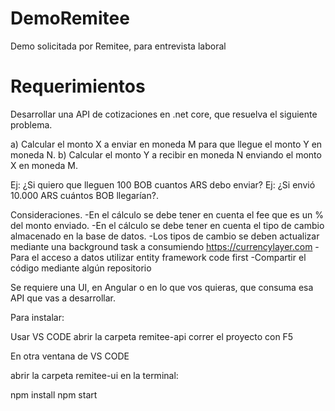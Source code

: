 # DemoRemitee
Demo solicitada por Remitee, para entrevista laboral


# Requerimientos

Desarrollar una API de cotizaciones en .net core, que resuelva el siguiente problema.

a) Calcular el monto X a enviar en moneda M para que llegue el monto Y en moneda N.
b) Calcular el monto Y a recibir en moneda N enviando el monto X en moneda M.

Ej: ¿Si quiero que lleguen 100 BOB cuantos ARS debo enviar?
Ej: ¿Si envió 10.000 ARS cuántos BOB llegarían?.

Consideraciones.
-En el cálculo se debe tener en cuenta el fee que es un % del monto enviado.
-En el cálculo se debe tener en cuenta el tipo de cambio almacenado en la base de datos.
-Los tipos de cambio se deben actualizar mediante una background task a consumiendo https://currencylayer.com
-Para el acceso a datos utilizar entity framework code first
-Compartir el código mediante algún repositorio

Se requiere una UI, en Angular o en lo que vos quieras, que consuma esa API que vas a desarrollar.

Para instalar:

Usar VS CODE
abrir la carpeta remitee-api
correr el proyecto con F5

En otra ventana de VS CODE

abrir la carpeta remitee-ui
en la terminal:

npm install
npm start
